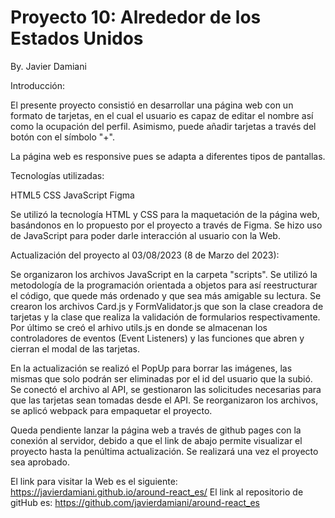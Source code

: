 # Proyecto 10: Alrededor de los Estados Unidos

By. Javier Damiani

Introducción:

El presente proyecto consistió en desarrollar una página web con un formato de tarjetas, en el cual el usuario es capaz de editar el nombre así como la ocupación del perfil. Asimismo, puede añadir tarjetas a través del botón con el símbolo "+". 

La página web es responsive pues se adapta a diferentes tipos de pantallas.

Tecnologías utilizadas: 

HTML5
CSS
JavaScript
Figma

Se utilizó la tecnología HTML y CSS para la maquetación de la página web, basándonos en lo propuesto por el proyecto a través de Figma. Se hizo uso de JavaScript para poder darle interacción al usuario con la Web. 

Actualización del proyecto al 03/08/2023 (8 de Marzo del 2023):

Se organizaron los archivos JavaScript en la carpeta "scripts". Se utilizó la metodología de la programación orientada a objetos para así reestructurar el código, que quede más ordenado y que sea más amigable su lectura. Se crearon los archivos Card.js y FormValidator.js que son la clase creadora de tarjetas y la clase que realiza la validación de formularios respectivamente.
Por último se creó el arhivo utils.js en donde se almacenan los controladores de eventos (Event Listeners) y las funciones que abren y cierran el modal de las tarjetas.

En la actualización se realizó el PopUp para borrar las imágenes, las mismas que solo podrán ser eliminadas por el id del usuario que la subió. Se conectó el archivo al API, se gestionaron las solicitudes necesarias para que las tarjetas sean tomadas desde el API. 
Se reorganizaron los archivos, se aplicó webpack para empaquetar el proyecto. 

Queda pendiente lanzar la página web a través de github pages con la conexión al servidor, debido a que el link de abajo permite visualizar el proyecto hasta la penúltima actualización. Se realizará una vez el proyecto sea aprobado. 

El link para visitar la Web es el siguiente: https://javierdamiani.github.io/around-react_es/
El link al repositorio de gitHub es:  https://github.com/javierdamiani/around-react_es

